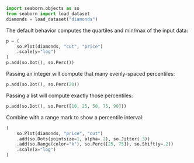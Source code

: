 ```python
import seaborn.objects as so
from seaborn import load_dataset
diamonds = load_dataset("diamonds")
```
The default behavior computes the quartiles and min/max of the input data:

```python
p = (
    so.Plot(diamonds, "cut", "price")
    .scale(y="log")
)
p.add(so.Dot(), so.Perc())
```
Passing an integer will compute that many evenly-spaced percentiles:

```python
p.add(so.Dot(), so.Perc(20))
```
Passing a list will compute exactly those percentiles:

```python
p.add(so.Dot(), so.Perc([10, 25, 50, 75, 90]))
```
Combine with a range mark to show a percentile interval:

```python
(
    so.Plot(diamonds, "price", "cut")
    .add(so.Dots(pointsize=1, alpha=.2), so.Jitter(.3))
    .add(so.Range(color="k"), so.Perc([25, 75]), so.Shift(y=.2))
    .scale(x="log")
)
```


```python

```
